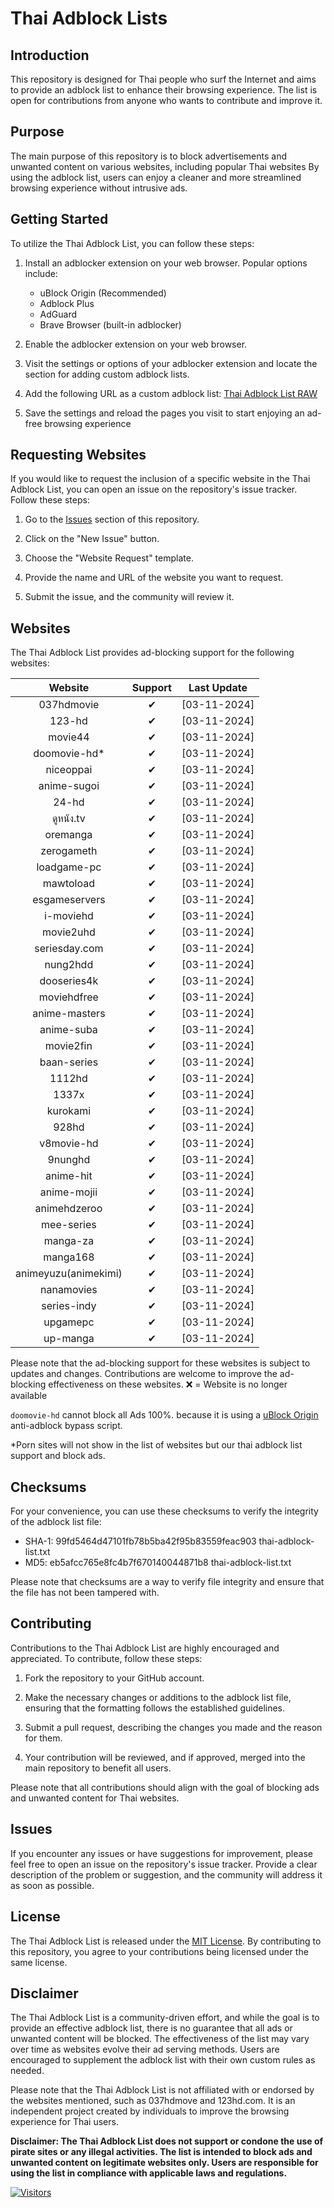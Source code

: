 # Thai Adblock Lists

## Introduction

This repository is designed for Thai people who surf the Internet and aims to provide an adblock list to enhance their browsing experience. The list is open for contributions from anyone who wants to contribute and improve it.

## Purpose

The main purpose of this repository is to block advertisements and unwanted content on various websites, including popular Thai websites By using the adblock list, users can enjoy a cleaner and more streamlined browsing experience without intrusive ads.

## Getting Started

To utilize the Thai Adblock List, you can follow these steps:

1. Install an adblocker extension on your web browser. Popular options include:

   - uBlock Origin (Recommended)
   - Adblock Plus
   - AdGuard
   - Brave Browser (built-in adblocker)

2. Enable the adblocker extension on your web browser.
3. Visit the settings or options of your adblocker extension and locate the section for adding custom adblock lists.
4. Add the following URL as a custom adblock list: [Thai Adblock List RAW](https://raw.githubusercontent.com/PhyschicWinter9/thai-adblock-list/main/thai-adblock-list.txt)
5. Save the settings and reload the pages you visit to start enjoying an ad-free browsing experience

## Requesting Websites

If you would like to request the inclusion of a specific website in the Thai Adblock List, you can open an issue on the repository's issue tracker. Follow these steps:

1. Go to the [Issues](https://github.com/PhyschicWinter9/thai-adblock-list/issues) section of this repository.

2. Click on the "New Issue" button.

3. Choose the "Website Request" template.

4. Provide the name and URL of the website you want to request.

5. Submit the issue, and the community will review it.

## Websites

The Thai Adblock List provides ad-blocking support for the following websites:

|       Website        | Support  | Last Update  |
| :------------------: | :------: | :----------: |
|      037hdmovie      | &#10004; | [03-11-2024] |
|        123-hd        | &#10004; | [03-11-2024] |
|       movie44        | &#10004; | [03-11-2024] |
|    doomovie-hd\*     | &#10004; | [03-11-2024] |
|      niceoppai       | &#10004; | [03-11-2024] |
|     anime-sugoi      | &#10004; | [03-11-2024] |
|        24-hd         | &#10004; | [03-11-2024] |
|      ดูหนัง.tv       | &#10004; | [03-11-2024] |
|       oremanga       | &#10004; | [03-11-2024] |
|      zerogameth      | &#10004; | [03-11-2024] |
|     loadgame-pc      | &#10004; | [03-11-2024] |
|      mawtoload       | &#10004; | [03-11-2024] |
|    esgameservers     | &#10004; | [03-11-2024] |
|      i-moviehd       | &#10004; | [03-11-2024] |
|      movie2uhd       | &#10004; | [03-11-2024] |
|    seriesday.com     | &#10004; | [03-11-2024] |
|       nung2hdd       | &#10004; | [03-11-2024] |
|     dooseries4k      | &#10004; | [03-11-2024] |
|     moviehdfree      | &#10004; | [03-11-2024] |
|    anime-masters     | &#10004; | [03-11-2024] |
|      anime-suba      | &#10004; | [03-11-2024] |
|      movie2fin       | &#10004; | [03-11-2024] |
|     baan-series      | &#10004; | [03-11-2024] |
|        1112hd        | &#10004; | [03-11-2024] |
|        1337x         | &#10004; | [03-11-2024] |
|       kurokami       | &#10004; | [03-11-2024] |
|        928hd         | &#10004; | [03-11-2024] |
|      v8movie-hd      | &#10004; | [03-11-2024] |
|       9nunghd        | &#10004; | [03-11-2024] |
|      anime-hit       | &#10004; | [03-11-2024] |
|     anime-mojii      | &#10004; | [03-11-2024] |
|     animehdzeroo     | &#10004; | [03-11-2024] |
|      mee-series      | &#10004; | [03-11-2024] |
|       manga-za       | &#10004; | [03-11-2024] |
|       manga168       | &#10004; | [03-11-2024] |
| animeyuzu(animekimi) | &#10004; | [03-11-2024] |
|      nanamovies      | &#10004; | [03-11-2024] |
|     series-indy      | &#10004; | [03-11-2024] |
|       upgamepc       | &#10004; | [03-11-2024] |
|       up-manga       | &#10004; | [03-11-2024] |

Please note that the ad-blocking support for these websites is subject to updates and changes. Contributions are welcome to improve the ad-blocking effectiveness on these websites. ❌ = Website is no longer available

`doomovie-hd` cannot block all Ads 100%. because it is using a [uBlock Origin](https://ublockorigin.com/) anti-adblock bypass script.

\*Porn sites will not show in the list of websites but our thai adblock list support and block ads.

## Checksums

For your convenience, you can use these checksums to verify the integrity of the adblock list file:

- SHA-1: 99fd5464d47101fb78b5ba42f95b83559feac903  thai-adblock-list.txt
- MD5: eb5afcc765e8fc4b7f670140044871b8  thai-adblock-list.txt

Please note that checksums are a way to verify file integrity and ensure that the file has not been tampered with.

## Contributing

Contributions to the Thai Adblock List are highly encouraged and appreciated. To contribute, follow these steps:

1. Fork the repository to your GitHub account.

2. Make the necessary changes or additions to the adblock list file, ensuring that the formatting follows the established guidelines.

3. Submit a pull request, describing the changes you made and the reason for them.

4. Your contribution will be reviewed, and if approved, merged into the main repository to benefit all users.

Please note that all contributions should align with the goal of blocking ads and unwanted content for Thai websites.

## Issues

If you encounter any issues or have suggestions for improvement, please feel free to open an issue on the repository's issue tracker. Provide a clear description of the problem or suggestion, and the community will address it as soon as possible.

## License

The Thai Adblock List is released under the [MIT License](https://opensource.org/licenses/MIT). By contributing to this repository, you agree to your contributions being licensed under the same license.

## Disclaimer

The Thai Adblock List is a community-driven effort, and while the goal is to provide an effective adblock list, there is no guarantee that all ads or unwanted content will be blocked. The effectiveness of the list may vary over time as websites evolve their ad serving methods. Users are encouraged to supplement the adblock list with their own custom rules as needed.

Please note that the Thai Adblock List is not affiliated with or endorsed by the websites mentioned, such as 037hdmove and 123hd.com. It is an independent project created by individuals to improve the browsing experience for Thai users.

**Disclaimer: The Thai Adblock List does not support or condone the use of pirate sites or any illegal activities. The list is intended to block ads and unwanted content on legitimate websites only. Users are responsible for using the list in compliance with applicable laws and regulations.**

[![Visitors](https://api.visitorbadge.io/api/combined?path=https%3A%2F%2Fgithub.com%2FPhyschicWinter9%2Fthai-adblock-list&labelColor=%232ccce4&countColor=%23263759&labelStyle=upper)](https://visitorbadge.io/status?path=https%3A%2F%2Fgithub.com%2FPhyschicWinter9%2Fthai-adblock-list)
